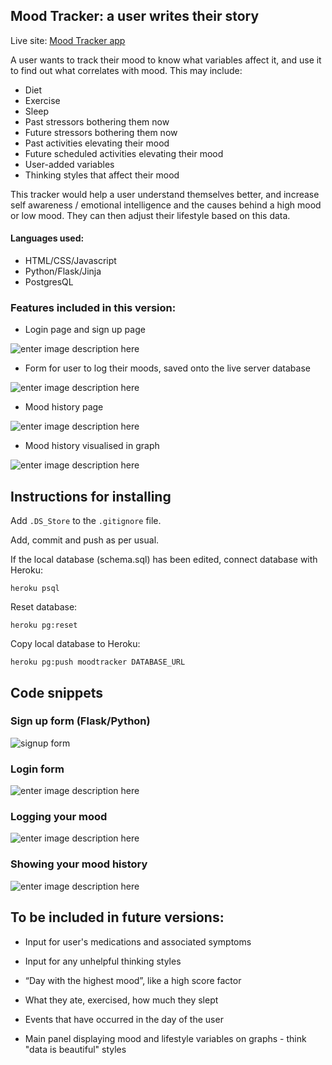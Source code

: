 ## Mood Tracker: a user writes their story


Live site: [Mood Tracker app](https://hidden-tundra-11775.herokuapp.com/)



A user wants to track their mood to know what variables affect it, and use it to find out what correlates with mood. 
This may include: 
- Diet  
- Exercise  
- Sleep  
- Past stressors bothering them now  
- Future stressors bothering them now  
- Past activities elevating their mood  
- Future scheduled activities elevating their mood  
- User-added variables
- Thinking styles that affect their mood

This tracker would help a user understand themselves better, and increase self awareness / emotional intelligence and the causes behind a high mood or low mood. They can then adjust their lifestyle based on this data.

#### Languages used:

 - HTML/CSS/Javascript
 - Python/Flask/Jinja
 - PostgresQL
 
### Features included in this version:

-  Login page and sign up page

![enter image description here](https://i.imgur.com/M5TiyOA.gif)

- Form for user to log their moods, saved onto the live server database

![enter image description here](https://i.imgur.com/LXRnIlJ.gif)

- Mood history page

![enter image description here](https://i.imgur.com/WMqnnMO.gif)

- Mood history visualised in graph

![enter image description here](https://i.imgur.com/npxAGRv.gif)


## Instructions for installing

 Add `.DS_Store` to the `.gitignore` file.

Add, commit and push as per usual. 

If the local database (schema.sql) has been edited, connect database with Heroku:

    heroku psql

  Reset database:

    heroku pg:reset
    
Copy local database to Heroku:

    heroku pg:push moodtracker DATABASE_URL

## Code snippets

### Sign up form (Flask/Python)

![signup form](https://i.imgur.com/L2DkiO9.png)

### Login form

![enter image description here](https://i.imgur.com/uCdKxiW.png)

### Logging your mood
![enter image description here](https://i.imgur.com/VBVBAim.png)

### Showing your mood history
![enter image description here](https://i.imgur.com/Lm7X9kp.png)

## To be included in future versions:

- Input for user's medications and associated symptoms
- Input for any unhelpful thinking styles

- “Day with the highest mood”, like a high score factor

-   What they ate, exercised, how much they slept
-   Events that have occurred in the day of the user
-   Main panel displaying mood and lifestyle variables on graphs - think "data is beautiful" styles


  
